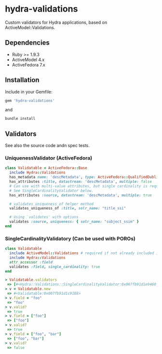 hydra-validations
=======================

Custom validators for Hydra applications, based on ActiveModel::Validations.

## Dependencies

* Ruby >= 1.9.3
* ActiveModel 4.x
* ActiveFedora 7.x

## Installation

Include in your Gemfile:

```ruby
gem 'hydra-validations'
```

and

```sh
bundle install
```

## Validators

See also the source code andn spec tests.

### UniquenessValidator (ActiveFedora)

```ruby
class Validatable < ActiveFedora::Base
  include Hydra::Validations
  has_metadata name: 'descMetadata', type: ActiveFedora::QualifiedDublinCoreDatastream
  has_attributes :title, datastream: 'descMetadata', multiple: false
  # Can use with multi-value attributes, but single cardinality is required.
  # See SingleCardinalityValidator below.
  has_attributes :source, datastream: 'descMetadata', multiple: true

  # validates_uniqueness_of helper method
  validates_uniqueness_of :title, solr_name: "title_ssi"

  # Using `validates' with options
  validates :source, uniqueness: { solr_name: "subject_ssim" }
end
```

### SingleCardinalityValidatory (Can be used with POROs)

```ruby
class Validatable
  include ActiveModel::Validations # required if not already included in class
  include Hydra::Validations
  attr_accessor :field
  validates :field, single_cardinality: true
end

> Validatable.validators
 => [#<Hydra::Validations::SingleCardinalityValidator:0x007fb91d1e9460 @attributes=[:field], @options={}>] 
> v = Validatable.new
 => #<Validatable:0x007fb91d1c9188> 
> v.field = "foo"
 => "foo" 
> v.valid?
 => true 
> v.field = ["foo"]
 => ["foo"] 
> v.valid?
 => true 
> v.field = ["foo", "bar"]
 => ["foo", "bar"] 
> v.valid?
 => false 
```
